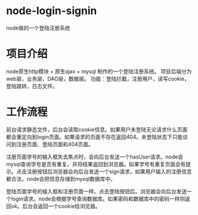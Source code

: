 # node-login-signin
node做的一个登陆注册系统

# 项目介绍
node原生http模块 + 原生ajax + mysql 制作的一个登陆注册系统。
项⽬后端分为web层，业务层，DAO层，数据层。
功能：登陆拦截，注册⽤户，读写cookie，登陆跳转，⽇志⽂件。

# 工作流程
 前台请求静态文件，后台会读取cookie信息。如果用户未登陆无论请求什么页面都会重定向到login页面。如果请求的页面不存在返回404。未登陆状态下只能访问到注册页面、登陆页面和404页面。
 
注册页面学号的输入框失去焦点时，会向后台发送一个hasUser请求。node会mysql查询学号是否有重复。并将结果返回到浏览器。如果学号有重复页面会有提示。点击注册按钮后浏览器会向后台发送一个sign请求，如果用户输入的注册信息都合法，node会把信息存储到mysql数据库中。

登陆页面学号的输入框和注册页面一样。点击登陆按钮后。浏览器会向后台发送一个login请求。node会根据学号查询数据库。如果密码和数据库中的密码一样则返回ok。后台会返回一个cookie给浏览器。

